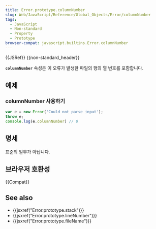 ```yaml
---
title: Error.prototype.columnNumber
slug: Web/JavaScript/Reference/Global_Objects/Error/columnNumber
tags:
  - JavaScript
  - Non-standard
  - Property
  - Prototype
browser-compat: javascript.builtins.Error.columnNumber
---
```

{{JSRef}} {{non-standard_header}}

**`columnNumber`** 속성은 이 오류가 발생한 파일의 행의 열 번호를 포함합니다.

## 예제

### columnNumber 사용하기

```js
var e = new Error('Could not parse input');
throw e;
console.log(e.columnNumber) // 0
```

## 명세

표준의 일부가 아닙니다.

## 브라우저 호환성

{{Compat}}

## See also

- {{jsxref("Error.prototype.stack")}}
- {{jsxref("Error.prototype.lineNumber")}}
- {{jsxref("Error.prototype.fileName")}}
